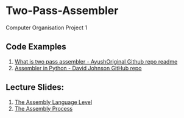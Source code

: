 # Two-Pass-Assembler
Computer Organisation Project 1

## Code Examples
1. [What is two pass assembler - AyushOriginal Github repo readme](https://github.com/ayushoriginal/Two-pass-Assembler)
2. [Assembler in Python - David Johnson GitHub repo](https://github.com/dmjio/Assembler.py/blob/master/Assembler.py)

## Lecture Slides:
1. [The Assembly Language Level](https://drive.google.com/file/d/1VY4L8w2w9N_DBvwpF7Sk6Lt7lCgoLvfM/view)
2. [The Assembly Process](https://drive.google.com/file/d/1q6BmgxjwqpT0s-BL8oym3uBhGwxyoaiu/view)
